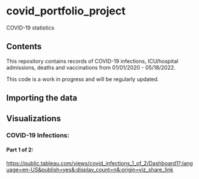 # covid_portfolio_project
COVID-19 statistics 

## Contents
This repository contains records of COVID-19 infections, ICU/hospital admissions, deaths and vaccinations from 01/01/2020 - 05/18/2022. 

This code is a work in progress and will be regularly updated. 

## Importing the data


## Visualizations

### COVID-19 Infections:

#### Part 1 of 2:
https://public.tableau.com/views/covid_infections_1_of_2/Dashboard1?:language=en-US&publish=yes&:display_count=n&:origin=viz_share_link

